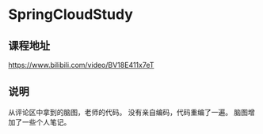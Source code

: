 # SpringCloudStudy

## 课程地址
https://www.bilibili.com/video/BV18E411x7eT

## 说明
从评论区中拿到的脑图，老师的代码。
没有亲自编码，代码重编了一遍。
脑图增加了一些个人笔记。
